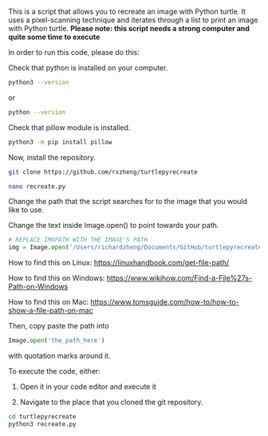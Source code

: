 This is a script that allows you to recreate an image with Python turtle. It uses a pixel-scanning technique and iterates through a list to print an image with Python turtle.
**Please note: this script needs a strong computer and quite some time to execute**

In order to run this code, please do this:

Check that python is installed on your computer.
```bash
python3 --version
```
or 
```bash
python --version
```

Check that pillow module is installed.
```bash
python3 -m pip install pillow
```

Now, install the repository.
```bash
git clone https://github.com/rxzheng/turtlepyrecreate
```

```bash
nano recreate.py
```
Change the path that the script searches for to the image that you would like to use.

Change the text inside Image.open() to point towards your path.
```python
# REPLACE IMGPATH WITH THE IMAGE'S PATH
img = Image.open('/Users/richardzheng/Documents/GitHub/turtlepyrecreate/hangingRockImage.jpg')
```

How to find this on Linux:
https://linuxhandbook.com/get-file-path/

How to find this on Windows:
https://www.wikihow.com/Find-a-File%27s-Path-on-Windows

How to find this on Mac:
https://www.tomsguide.com/how-to/how-to-show-a-file-path-on-mac

Then, copy paste the path into 
```python
Image.open('the_path_here') 
```
with quotation marks around it.

To execute the code, either:
1. Open it in your code editor and execute it

2. Navigate to the place that you cloned the git repository.
```bash
cd turtlepyrecreate
python3 recreate.py
```
